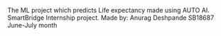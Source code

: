 The ML project which predicts Life expectancy made using AUTO AI. SmartBridge Internship project.
Made by: Anurag Deshpande 
SB18687 
June-July month
